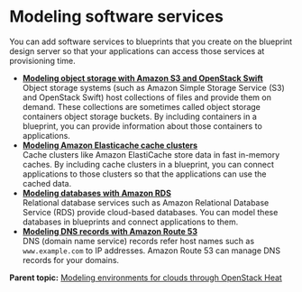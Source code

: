 # Modeling software services

You can add software services to blueprints that you create on the blueprint design server so that your applications can access those services at provisioning time.

-   **[Modeling object storage with Amazon S3 and OpenStack Swift](../../com.ibm.edt.doc/topics/blueprint_service_objectstorage.md)**  
Object storage systems \(such as Amazon Simple Storage Service \(S3\) and OpenStack Swift\) host collections of files and provide them on demand. These collections are sometimes called object storage containers object storage buckets. By including containers in a blueprint, you can provide information about those containers to applications.
-   **[Modeling Amazon Elasticache cache clusters](../../com.ibm.edt.doc/topics/blueprint_service_cache.md)**  
Cache clusters like Amazon ElastiCache store data in fast in-memory caches. By including cache clusters in a blueprint, you can connect applications to those clusters so that the applications can use the cached data.
-   **[Modeling databases with Amazon RDS](../../com.ibm.edt.doc/topics/blueprint_service_database.md)**  
Relational database services such as Amazon Relational Database Service \(RDS\) provide cloud-based databases. You can model these databases in blueprints and connect applications to them.
-   **[Modeling DNS records with Amazon Route 53](../../com.ibm.edt.doc/topics/blueprint_service_dns.md)**  
DNS \(domain name service\) records refer host names such as `www.example.com` to IP addresses. Amazon Route 53 can manage DNS records for your domains.

**Parent topic:** [Modeling environments for clouds through OpenStack Heat](../../com.ibm.edt.doc/topics/blueprint_edit_clouds.md)


